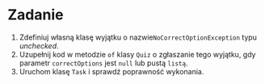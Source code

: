 # Zadanie
1. Zdefiniuj własną klasę wyjątku o nazwie`NoCorrectOptionException` typu *unchecked*.
2. Uzupełnij kod w metodzie `of` klasy `Quiz` o zgłaszanie tego wyjątku, gdy parametr `correctOptions` jest `null` lub pustą `listą`. 
3. Uruchom klasę `Task` i sprawdź poprawność wykonania.